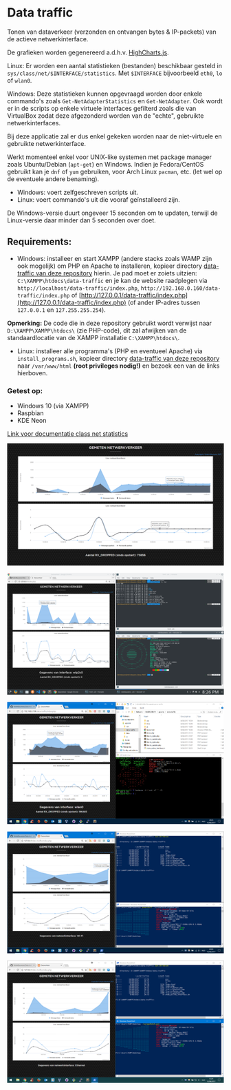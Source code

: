 # Data traffic
Tonen van dataverkeer (verzonden en ontvangen bytes & IP-packets) van de actieve netwerkinterface.

De grafieken worden gegenereerd a.d.h.v. [HighCharts.js](https://www.highcharts.com/).


Linux: Er worden een aantal statistieken (bestanden) beschikbaar gesteld in `sys/class/net/$INTERFACE/statistics`. Met `$INTERFACE` bijvoorbeeld `eth0`, `lo` of `wlan0`.

Windows: Deze statistieken kunnen opgevraagd worden door enkele commando's zoals `Get-NetAdapterStatistics` en `Get-NetAdapter`. Ook wordt er in de scripts op enkele virtuele interfaces gefilterd zoals die van VirtualBox zodat deze afgezonderd worden van de "echte", gebruikte netwerkinterfaces.

Bij deze applicatie zal er dus enkel gekeken worden naar de niet-virtuele en gebruikte netwerkinterface.

Werkt momenteel enkel voor UNIX-like systemen met package manager zoals Ubuntu/Debian (`apt-get`) en Windows. Indien je Fedora/CentOS gebruikt kan je `dnf` of `yum` gebruiken, voor Arch Linux `pacman`, etc. (let wel op de eventuele andere benaming).


- Windows: voert zelfgeschreven scripts uit.
- Linux: voert commando's uit die vooraf geïnstalleerd zijn.

De Windows-versie duurt ongeveer 15 seconden om te updaten, terwijl de Linux-versie daar minder dan 5 seconden over doet.

## Requirements:

- Windows: installeer en start XAMPP (andere stacks zoals WAMP zijn ook mogelijk) om PHP en Apache te installeren, kopieer directory [data-traffic van deze repository](https://github.com/RobinBauwens/Data-traffic/tree/master/files/data-traffic) hierin. Je pad moet er zoiets uitzien: `C:\XAMPP\htdocs\data-traffic` en je kan de website raadplegen via `http://localhost/data-traffic/index.php`, `http://192.168.0.160/data-traffic/index.php` of [http://127.0.0.1/data-traffic/index.php](http://127.0.0.1/data-traffic/index.php) (of ander IP-adres tussen `127.0.0.1` en `127.255.255.254`).

**Opmerking:** De code die in deze repository gebruikt wordt verwijst naar `D:\XAMPP\XAMPP\htdocs\` (zie PHP-code), dit zal afwijken van de standaardlocatie van de XAMPP installatie `C:\XAMPP\htdocs\`.

- Linux: installeer alle programma's (PHP en eventueel Apache) via `install_programs.sh`, kopieer directory [data-traffic van deze repository](https://github.com/RobinBauwens/Data-traffic/tree/master/files/data-traffic) naar `/var/www/html` **(root privileges nodig!)** en bezoek een van de links hierboven.

### Getest op:

- Windows 10 (via XAMPP)
- Raspbian
- KDE Neon


[Link voor documentatie class net statistics](https://www.kernel.org/doc/Documentation/ABI/testing/sysfs-class-net-statistics)

![Demonstratie applicatie](img/Demo.PNG)

![Demonstratie applicatie KDE Neon](img/KDE-Neon.png)

![Demonstratie applicatie Raspbian](img/Raspbian.PNG)

![Demonstratie applicatie Windows 10](img/Wi-Fi&#32;Windows&#32;10.PNG)

![Demonstratie applicatie Windows 10](img/Ethernet&#32;Windows&#32;10.PNG)
